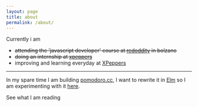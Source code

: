 ```yaml
---
layout: page
title: about
permalink: /about/
---
```



Currently i am

- ~~attending the 'javascript developer' course at <a href="http://www.redoddity.it/courses/fse-javascript-developer/" class="imp" target="_blank">redoddity</a> in bolzano~~
- ~~doing an internship at <a href="http://xpeppers.com">xpeppers</a>~~
- improving and learning everyday at [XPeppers](http://xpeppers.com)

--- 

In my spare time I am building [pomodoro.cc](https://pomodoro.cc), I want to rewrite it in [Elm](http://elm-lang.org) so I am experimenting with it [here](https://github.com/christian-fei/elm-playground).

See what I am reading [](https://www.goodreads.com/user/show/38117692-christian-fei)
